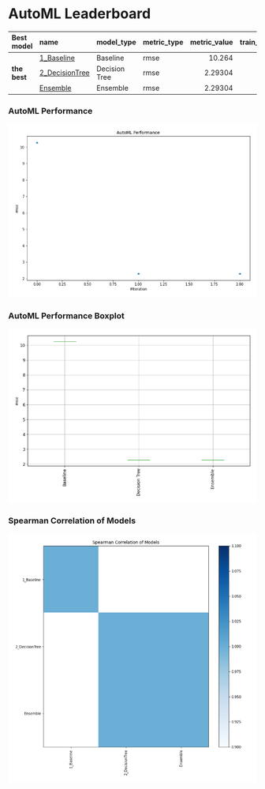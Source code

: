 # AutoML Leaderboard

| Best model   | name                                       | model_type    | metric_type   |   metric_value |   train_time |
|:-------------|:-------------------------------------------|:--------------|:--------------|---------------:|-------------:|
|              | [1_Baseline](1_Baseline/README.md)         | Baseline      | rmse          |       10.264   |         0.42 |
| **the best** | [2_DecisionTree](2_DecisionTree/README.md) | Decision Tree | rmse          |        2.29304 |         9.97 |
|              | [Ensemble](Ensemble/README.md)             | Ensemble      | rmse          |        2.29304 |         0.09 |

### AutoML Performance
![AutoML Performance](ldb_performance.png)

### AutoML Performance Boxplot
![AutoML Performance Boxplot](ldb_performance_boxplot.png)

### Spearman Correlation of Models
![models spearman correlation](correlation_heatmap.png)


